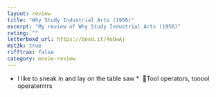 ```yaml
---
layout: review
title: "Why Study Industrial Arts (1956)"
excerpt: "My review of Why Study Industrial Arts (1956)"
rating: ""
letterboxd_url: https://boxd.it/4oOwAj
mst3k: true
rifftrax: false
category: movie-review
---
```


- I like to sneak in and lay on the table saw
  \*  🎵Tool operators, tooool operaterrrrs
